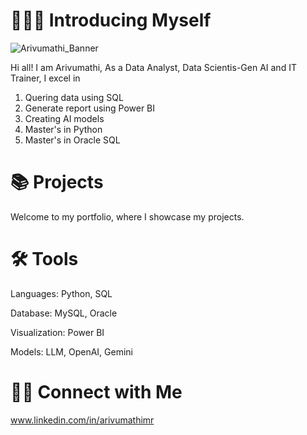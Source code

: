 # 🙋🏻‍♀️ Introducing Myself
![Arivumathi_Banner](https://github.com/user-attachments/assets/4da3a1ee-c65e-428e-8d6b-4731a28698ad)

Hi all! I am Arivumathi, As a Data Analyst, Data Scientis-Gen AI and IT Trainer, I excel in

1. Quering data using SQL
2. Generate report using Power BI
3. Creating AI models
4. Master's in Python
5. Master's in Oracle SQL

# 📚 Projects

Welcome to my portfolio, where I showcase my projects.

# 🛠️ Tools

Languages: Python, SQL

Database: MySQL, Oracle

Visualization: Power BI

Models: LLM, OpenAI, Gemini

# 👋🏻 Connect with Me

www.linkedin.com/in/arivumathimr


